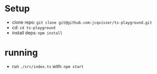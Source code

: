 # Setup

- clone repo: `git clone git@github.com:jcqvisser/ts-playground.git`
- cd: `cd ts-playground`
- install deps: `npm install`

# running

- run `./src/index.ts` with: `npm start`

